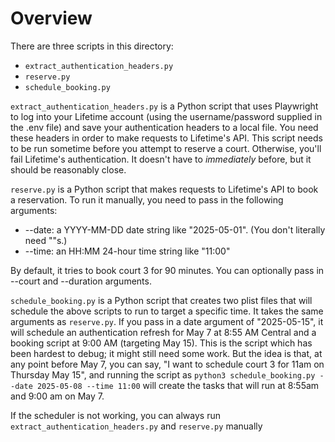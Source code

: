 # Overview

There are three scripts in this directory:

- `extract_authentication_headers.py`
- `reserve.py`
- `schedule_booking.py`

`extract_authentication_headers.py` is a Python script that uses Playwright to log into your Lifetime account (using the username/password supplied in the .env file) and save your authentication headers to a local file. You need these headers in order to make requests to Lifetime's API. This script needs to be run sometime before you attempt to reserve a court. Otherwise, you'll fail Lifetime's authentication. It doesn't have to _immediately_ before, but it should be reasonably close.

`reserve.py` is a Python script that makes requests to Lifetime's API to book a reservation. To run it manually, you need to pass in the following arguments:

- --date: a YYYY-MM-DD date string like "2025-05-01". (You don't literally need ""s.)
- --time: an HH:MM 24-hour time string like "11:00"

By default, it tries to book court 3 for 90 minutes. You can optionally pass in --court and --duration arguments.

`schedule_booking.py` is a Python script that creates two plist files that will schedule the above scripts to run to target a specific time. It takes the same arguments as `reserve.py`. If you pass in a date argument of "2025-05-15", it will schedule an authentication refresh for May 7 at 8:55 AM Central and a booking script at 9:00 AM (targeting May 15). This is the script which has been hardest to debug; it might still need some work. But the idea is that, at any point before May 7, you can say, "I want to schedule court 3 for 11am on Thursday May 15", and running the script as `python3 schedule_booking.py --date 2025-05-08 --time 11:00` will create the tasks that will run at 8:55am and 9:00 am on May 7.

If the scheduler is not working, you can always run `extract_authentication_headers.py` and `reserve.py` manually
